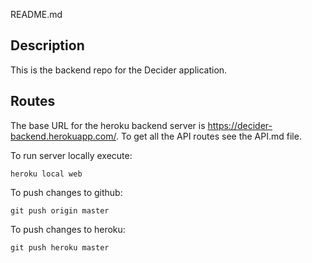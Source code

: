 README.md

## Description
This is the backend repo for the Decider application.

## Routes
The base URL for the heroku backend server is https://decider-backend.herokuapp.com/. To get all the API routes see the API.md file.

To run server locally execute:

```
heroku local web
```

To push changes to github:
```
git push origin master
```

To push changes to heroku:

```
git push heroku master
```